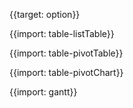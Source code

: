 {{target: option}}

{{import: table-listTable}}

{{import: table-pivotTable}}

{{import: table-pivotChart}}

{{import: gantt}}